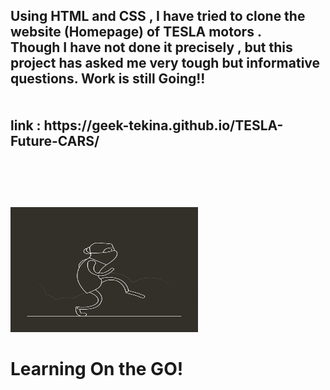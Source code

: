 <h2><b>
Using HTML and CSS , I have tried to clone the website (Homepage) of TESLA motors .<br> Though I have not done it precisely , but this project has asked me very tough but informative questions. Work is still Going!!
<br><br><br>
  link : https://geek-tekina.github.io/TESLA-Future-CARS/ <br><br>
<br><br>

</h2>

<img src="https://github.com/Geek-Tekina/TESLA-Future-CARS/blob/master/giphy.gif?raw=true" height=200px width =300px >
<br>
<h1>Learning On the GO!</h1>

</b>
